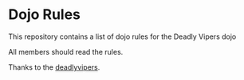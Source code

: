 Dojo Rules
==========

This repository contains a list of dojo rules for the Deadly Vipers dojo

All members should read the rules.

Thanks to the [deadlyvipers](https://github.com/deadlyvipers).

